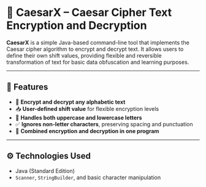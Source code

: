# 🔐 CaesarX – Caesar Cipher Text Encryption and Decryption

**CaesarX** is a simple Java-based command-line tool that implements the Caesar cipher algorithm to encrypt and decrypt text. It allows users to define their own shift values, providing flexible and reversible transformation of text for basic data obfuscation and learning purposes.

---

## 🧩 Features

- 🔄 **Encrypt and decrypt any alphabetic text**
- 📥 **User-defined shift value** for flexible encryption levels
- 🧠 **Handles both uppercase and lowercase letters**
- ✅ **Ignores non-letter characters**, preserving spacing and punctuation
- 🧩 **Combined encryption and decryption in one program**

---

## ⚙️ Technologies Used

- Java (Standard Edition)
- `Scanner`, `StringBuilder`, and basic character manipulation

  
